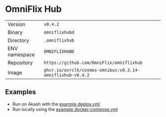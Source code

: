 # OmniFlix Hub

| | |
|---|---|
|Version|`v0.4.2`|
|Binary|`omniflixhubd`|
|Directory|`.omniflixhub`|
|ENV namespace|`OMNIFLIXHUBD`|
|Repository|`https://github.com/OmniFlix/omniflixhub`|
|Image|`ghcr.io/ovrclk/cosmos-omnibus:v0.3.14-omniflixhub-v0.4.2`|

## Examples

- Run on Akash with the [example deploy.yml](./deploy.yml)
- Run locally using the [example docker-compose.yml](./docker-compose.yml)

